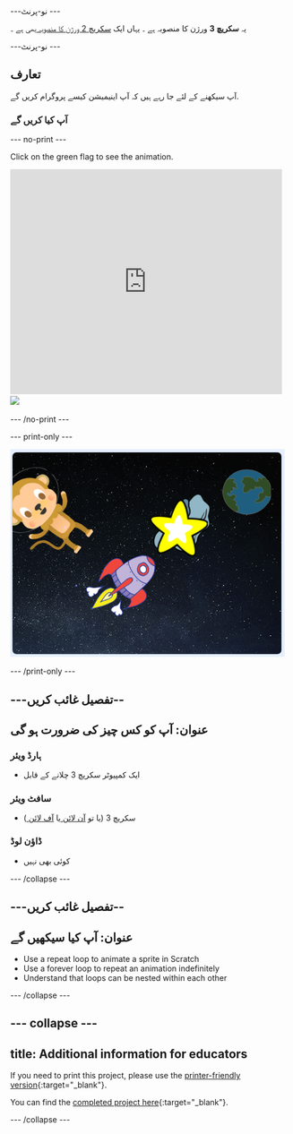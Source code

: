 \---نو-پرنٹ \---

یہ **سکریچ 3** ورژن کا منصوبہ ہے ۔ یہاں ایک [ سکریچ 2 ورژن کا منصوبہ ](https://projects.raspberrypi.org/en/projects/lost-in-space-scratch2) بھی ہے ۔

\---نو-پرنٹ \---

## تعارف

آپ سیکھنے کے لئے جا رہے ہیں کہ آپ اینیمیشن کیسے پروگرام کریں گے.

### آپ کیا کریں گے

\--- no-print \---

Click on the green flag to see the animation.

<div class="scratch-preview">
  <iframe allowtransparency="true" width="485" height="402" src="https://scratch.mit.edu/projects/embed/276873231/?autostart=false" frameborder="0" scrolling="no"></iframe>
  <img src="images/space-final.png">
</div>

\--- /no-print \---

\--- print-only \---

![Complete project](images/showcase_static.png)

\--- /print-only \---

## \---تفصیل غائب کریں--

## عنوان: آپ کو کس چیز کی ضرورت ہو گی

### ہارڈ ویئر

- ایک کمپیوٹر سکریچ 3 چلانے کے قابل

### سافٹ ویئر

- سکریچ 3 (یا تو [ آن لائن ](http://rpf.io/scratchon) یا [ آف لائن ](http://rpf.io/scratchoff) )

### ڈاؤن لوڈ

- کوئی بھی نہیں

\--- /collapse \---

## \---تفصیل غائب کریں--

## عنوان: آپ کیا سیکھیں گے

- Use a repeat loop to animate a sprite in Scratch
- Use a forever loop to repeat an animation indefinitely
- Understand that loops can be nested within each other

\--- /collapse \---

## \--- collapse \---

## title: Additional information for educators

If you need to print this project, please use the [printer-friendly version](https://projects.raspberrypi.org/en/projects/lost-in-space/print){:target="_blank"}.

You can find the [completed project here](http://rpf.io/p/en/lost-in-space-get){:target="_blank"}.

\--- /collapse \---